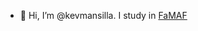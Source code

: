 - 👋 Hi, I’m @kevmansilla. I study in [FaMAF](https://www.famaf.unc.edu.ar/)

<!---
kevmansilla/kevmansilla is a ✨ special ✨ repository because its `README.md` (this file) appears on your GitHub profile.
You can click the Preview link to take a look at your changes.
--->
